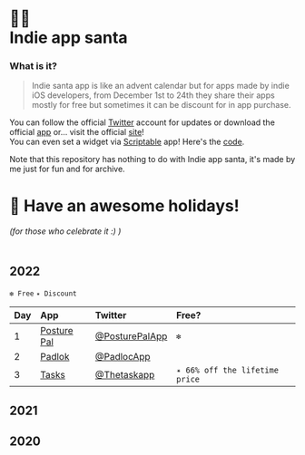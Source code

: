 # 🎅🏻 <br /> Indie app santa

### What is it? <br />
> Indie santa app is like an advent calendar but for apps made by indie iOS developers, from December 1st to 24th they share their apps mostly for free but sometimes it can be discount for in app purchase. <br />

You can follow the official [Twitter](https://twitter.com/indieappsanta?s=21&t=DzSq8UMHflR67STo62OBoA) account for updates or download the official [app](https://apps.apple.com/it/app/indie-app-santa/id1594011307?l=en) or... visit the official [site](https://www.indieappsanta.com/)! <br />
You can even set a widget via [Scriptable](https://apps.apple.com/it/app/scriptable/id1405459188?l=en) app! Here's the [code](https://gist.github.com/frboulais/2a11ac628faacf2532d037314324e1a4). <br />

Note that this repository has nothing to do with Indie app santa, it's made by me just for fun and for archive. <br />

# 🎄 Have an awesome holidays! <br />
###### (for those who celebrate it :) ) <br /> <br />



## 2022

`❇️ Free` `✴️ Discount` <br />

| **Day** | **App** | **Twitter** | **Free?**|
|:-- | :-- | :-- | :-- |
| 1 | [Posture Pal](https://apps.apple.com/it/app/posture-pal-perfect-reminder/id1590316152?l=en) | [@PosturePalApp](https://twitter.com/posturepalapp?s=21&t=DzSq8UMHflR67STo62OBoA)  | `❇️` |
| 2 | [Padlok](https://apple.co/3ORkSrb) | [@PadlocApp](https://twitter.com/padlokapp?s=21&t=DzSq8UMHflR67STo62OBoA) |  |
| 3 | [Tasks](https://apple.co/3B2u6eM) | [@Thetaskapp](https://twitter.com/thetaskapp?s=21&t=DzSq8UMHflR67STo62OBoA) | `✴️ 66% off the lifetime price` |



## 2021





## 2020